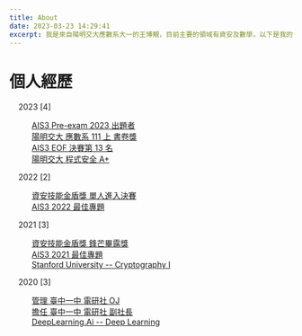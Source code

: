 ```yaml
---
title: About
date: 2023-03-23 14:29:41
excerpt: 我是來自陽明交大應數系大一的王博靚，目前主要的領域有資安及數學，以下是我的個人經歷
---
```



# 個人經歷
<style>
    .timeline-container {
        margin-left: 1rem;
    }
    a.no-link {

    }
    li.article-item::marker {
        content: '';
    }
</style>
<div class="timeline-container">
  <div class="archive-list-container">
    <section class="archive-item">
      <div class="archive-item-header">
        <span class="archive-year">2023</span> 
        <span class="archive-year-post-count">[4]</span>
      </div>
      <ul class="article-list">
        <li class="article-item" date-is="04-10">
            <a href="https://github.com/Ching367436/My-CTF-Challenges#ais3-pre-exam"><span class="article-title">AIS3 Pre-exam 2023 出題者</span></a>
        </li>
        <li class="article-item" date-is="03-01">
            <a href="https://web.archive.org/web/20230501090705/https%3A%2F%2Fwww.math.nycu.edu.tw%2Fstudent%2F08_3_3_form.php"><span class="article-title">陽明交大 應數系 111 上 書卷獎</span></a>
        </li>
        <li class="article-item" date-is="02-12">
            <a href="images/AIS3_EOF_2023.jpg"><span class="article-title">AIS3 EOF 決賽第 13 名</span></a>
        </li>
        <li class="article-item" date-is="01-16">
            <a href="images/1111_grade.jpeg"><span class="article-title">陽明交大 程式安全 A+</span></a>
        </li>
      </ul>
    </section>
    <section class="archive-item">
      <div class="archive-item-header">
        <span class="archive-year">2022</span> 
        <span class="archive-year-post-count">[2]</span>
      </div>
      <ul class="article-list">
        <li class="article-item" date-is="10-24">
            <a href="https://csc.nics.nat.gov.tw/news_in.aspx?sno=138"><span class="article-title">資安技能金盾獎 單人進入決賽</span></a>
        </li>
        <li class="article-item" date-is="07-31">
            <a href="../ais3-2022-最佳專題/"><span class="article-title">AIS3 2022 最佳專題</span></a>
        </li>
      </ul>
    </section>
    <section class="archive-item">
      <div class="archive-item-header">
        <span class="archive-year">2021</span> 
        <span class="archive-year-post-count">[3]</span>
      </div>
      <ul class="article-list">
        <li class="article-item" date-is="11-12">
            <a href="images/110_金盾獎.jpeg"><span class="article-title">資安技能金盾獎 鋒芒畢露獎</span></a>
        </li>
        <li class="article-item" date-is="08-01">
            <a href="../ais3-2021-最佳專題/"><span class="article-title">AIS3 2021 最佳專題</span></a>
        </li>
        <li class="article-item" date-is="05-15">
            <a href="https://coursera.org/share/73b20cd6398e7c9c49497434bffbdbe4"><span class="article-title">Stanford University -- Cryptography I</span></a>
        </li>
      </ul>
    </section>
        <section class="archive-item">
      <div class="archive-item-header">
        <span class="archive-year">2020</span> 
        <span class="archive-year-post-count">[3]</span>
      </div>
      <ul class="article-list">
        <li class="article-item" date-is="08-01">
            <a href="https://judge.tcirc.tw/"><span class="article-title">管理 臺中一中 電研社 OJ</span></a>
        </li>  
        <li class="article-item" date-is="08-01">
            <a href="https://tcirc.tw/old/38/"><span class="article-title">擔任 臺中一中 電研社 副社長</span></a>
        </li>  
        <li class="article-item" date-is="07-19">
            <a href="https://coursera.org/share/6690657958aad92e950f49c4375310d2"><span class="article-title">DeepLearning.Ai -- Deep Learning</span></a>
        </li>
      </ul>
    </section>
  </div>
</div>